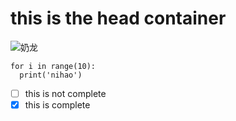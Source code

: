 # this is the head container
![奶龙](https://octodex.github.com/images/yaktocat.png)
```
for i in range(10):
  print('nihao')
```
- [ ] this is not complete
- [x] this is complete
